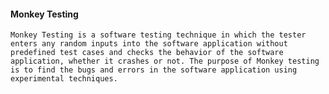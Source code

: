 #### Monkey Testing
```Monkey Testing is a software testing technique in which the tester enters any random inputs into the software application without predefined test cases and checks the behavior of the software application, whether it crashes or not. The purpose of Monkey testing is to find the bugs and errors in the software application using experimental techniques.```
